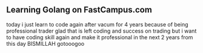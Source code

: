## Learning Golang on FastCampus.com
today i just learn to code again after vacum for 4 years
because of being professional trader
glad that is left coding and success on trading
but i want to have coding skill again and make it professional
in the next 2 years from this day BISMILLAH
gotooogoo